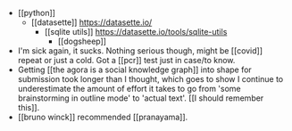 - [[python]]
	- [[datasette]] https://datasette.io/
		- [[sqlite utils]] https://datasette.io/tools/sqlite-utils
			- [[dogsheep]]
- I'm sick again, it sucks. Nothing serious though, might be [[covid]] repeat or just a cold. Got a [[pcr]] test just in case/to know.
- Getting [[the agora is a social knowledge graph]] into shape for submission took longer than I thought, which goes to show I continue to underestimate the amount of effort it takes to go from 'some brainstorming in outline mode' to 'actual text'. [[I should remember this]].
- [[bruno winck]] recommended [[pranayama]].